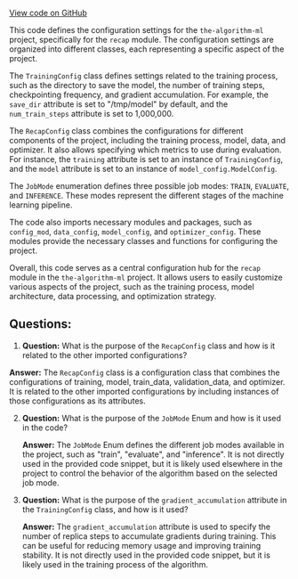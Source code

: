 [View code on GitHub](https://github.com/twitter/the-algorithm-ml/blob/master/projects/home/recap/config.py)

This code defines the configuration settings for the `the-algorithm-ml` project, specifically for the `recap` module. The configuration settings are organized into different classes, each representing a specific aspect of the project.

The `TrainingConfig` class defines settings related to the training process, such as the directory to save the model, the number of training steps, checkpointing frequency, and gradient accumulation. For example, the `save_dir` attribute is set to "/tmp/model" by default, and the `num_train_steps` attribute is set to 1,000,000.

The `RecapConfig` class combines the configurations for different components of the project, including the training process, model, data, and optimizer. It also allows specifying which metrics to use during evaluation. For instance, the `training` attribute is set to an instance of `TrainingConfig`, and the `model` attribute is set to an instance of `model_config.ModelConfig`.

The `JobMode` enumeration defines three possible job modes: `TRAIN`, `EVALUATE`, and `INFERENCE`. These modes represent the different stages of the machine learning pipeline.

The code also imports necessary modules and packages, such as `config_mod`, `data_config`, `model_config`, and `optimizer_config`. These modules provide the necessary classes and functions for configuring the project.

Overall, this code serves as a central configuration hub for the `recap` module in the `the-algorithm-ml` project. It allows users to easily customize various aspects of the project, such as the training process, model architecture, data processing, and optimization strategy.
## Questions: 
 1. **Question:** What is the purpose of the `RecapConfig` class and how is it related to the other imported configurations?
   
   **Answer:** The `RecapConfig` class is a configuration class that combines the configurations of training, model, train_data, validation_data, and optimizer. It is related to the other imported configurations by including instances of those configurations as its attributes.

2. **Question:** What is the purpose of the `JobMode` Enum and how is it used in the code?

   **Answer:** The `JobMode` Enum defines the different job modes available in the project, such as "train", "evaluate", and "inference". It is not directly used in the provided code snippet, but it is likely used elsewhere in the project to control the behavior of the algorithm based on the selected job mode.

3. **Question:** What is the purpose of the `gradient_accumulation` attribute in the `TrainingConfig` class, and how is it used?

   **Answer:** The `gradient_accumulation` attribute is used to specify the number of replica steps to accumulate gradients during training. This can be useful for reducing memory usage and improving training stability. It is not directly used in the provided code snippet, but it is likely used in the training process of the algorithm.